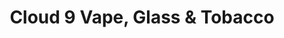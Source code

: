 ---
title: "Cloud 9 Vape, Glass & Tobacco"
url: /aurora/cloud-9-vape-glass-and-tobacco/
shop: tobacco
---